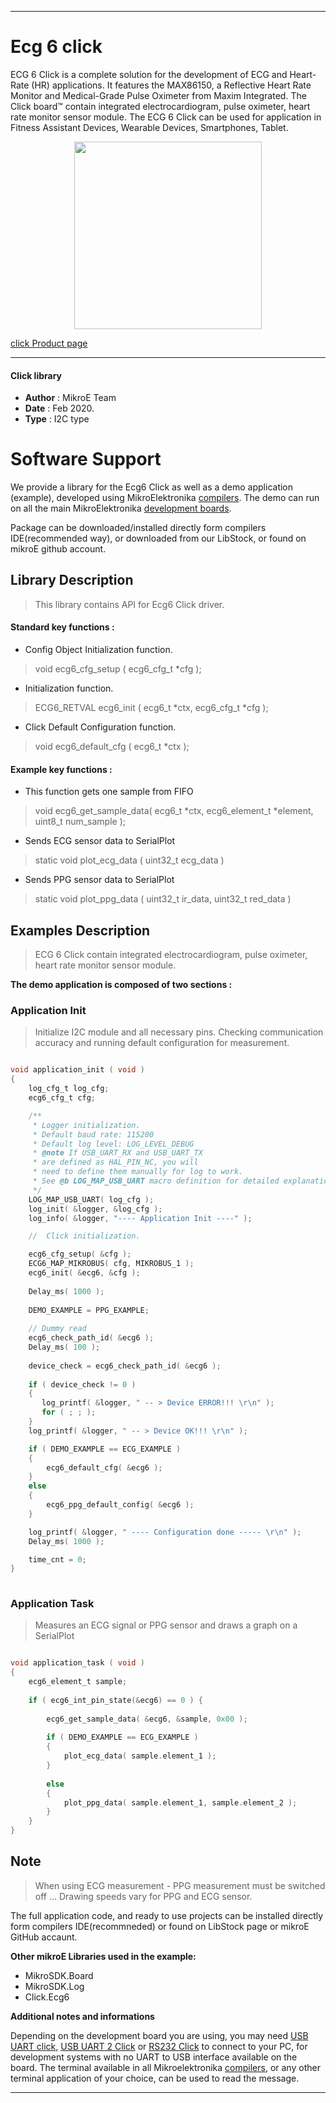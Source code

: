
---
# Ecg 6 click

ECG 6 Click is a complete solution for the development of ECG and Heart-Rate (HR) applications. It features the MAX86150, a Reflective Heart Rate Monitor and Medical-Grade Pulse Oximeter from Maxim Integrated. The Click board™ contain integrated electrocardiogram, pulse oximeter, heart rate monitor sensor module. The ECG 6 Click can be used for application in Fitness Assistant Devices, Wearable Devices, Smartphones, Tablet.

<p align="center">
  <img src="https://download.mikroe.com/images/click_for_ide/ecg3_click.png" height=300px>
</p>

[click Product page](https://www.mikroe.com/ecg-6-click)

---


#### Click library 

- **Author**        : MikroE Team
- **Date**          : Feb 2020.
- **Type**          : I2C type


# Software Support

We provide a library for the Ecg6 Click 
as well as a demo application (example), developed using MikroElektronika 
[compilers](https://shop.mikroe.com/compilers). 
The demo can run on all the main MikroElektronika [development boards](https://shop.mikroe.com/development-boards).

Package can be downloaded/installed directly form compilers IDE(recommended way), or downloaded from our LibStock, or found on mikroE github account. 

## Library Description

> This library contains API for Ecg6 Click driver.

#### Standard key functions :

- Config Object Initialization function.
> void ecg6_cfg_setup ( ecg6_cfg_t *cfg ); 
 
- Initialization function.
> ECG6_RETVAL ecg6_init ( ecg6_t *ctx, ecg6_cfg_t *cfg );

- Click Default Configuration function.
> void ecg6_default_cfg ( ecg6_t *ctx );


#### Example key functions :

- This function gets one sample from FIFO
> void ecg6_get_sample_data( ecg6_t *ctx, ecg6_element_t *element, uint8_t num_sample );
 
- Sends ECG sensor data to SerialPlot
> static void plot_ecg_data ( uint32_t ecg_data )

- Sends PPG sensor data to SerialPlot
> static void plot_ppg_data ( uint32_t ir_data, uint32_t red_data )

## Examples Description

> ECG 6 Click contain integrated electrocardiogram, pulse oximeter, 
> heart rate monitor sensor module.

**The demo application is composed of two sections :**

### Application Init 

> Initialize I2C module and all necessary pins. Checking communication accuracy
> and running default configuration for measurement.

```c

void application_init ( void )
{
    log_cfg_t log_cfg;
    ecg6_cfg_t cfg;

    /** 
     * Logger initialization.
     * Default baud rate: 115200
     * Default log level: LOG_LEVEL_DEBUG
     * @note If USB_UART_RX and USB_UART_TX 
     * are defined as HAL_PIN_NC, you will 
     * need to define them manually for log to work. 
     * See @b LOG_MAP_USB_UART macro definition for detailed explanation.
     */
    LOG_MAP_USB_UART( log_cfg );
    log_init( &logger, &log_cfg );
    log_info( &logger, "---- Application Init ----" );

    //  Click initialization.

    ecg6_cfg_setup( &cfg );
    ECG6_MAP_MIKROBUS( cfg, MIKROBUS_1 );
    ecg6_init( &ecg6, &cfg );
    
    Delay_ms( 1000 );
    
    DEMO_EXAMPLE = PPG_EXAMPLE;
   
    // Dummy read
    ecg6_check_path_id( &ecg6 );
    Delay_ms( 100 );
    
    device_check = ecg6_check_path_id( &ecg6 );
    
    if ( device_check != 0 )
    {
       log_printf( &logger, " -- > Device ERROR!!! \r\n" );
       for ( ; ; );
    }
    log_printf( &logger, " -- > Device OK!!! \r\n" );

    if ( DEMO_EXAMPLE == ECG_EXAMPLE )
    {
        ecg6_default_cfg( &ecg6 );
    }
    else
    {
        ecg6_ppg_default_config( &ecg6 );
    }

    log_printf( &logger, " ---- Configuration done ----- \r\n" );
    Delay_ms( 1000 );

    time_cnt = 0;
}
  
```

### Application Task

> Measures an ECG signal or PPG sensor and draws a graph on a SerialPlot

```c

void application_task ( void )
{
    ecg6_element_t sample;
    
    if ( ecg6_int_pin_state(&ecg6) == 0 ) {
        
        ecg6_get_sample_data( &ecg6, &sample, 0x00 );
    
        if ( DEMO_EXAMPLE == ECG_EXAMPLE )
        {
            plot_ecg_data( sample.element_1 );
        }
        
        else
        {
            plot_ppg_data( sample.element_1, sample.element_2 );
        }
    }
}  

```

## Note

> When using ECG measurement - PPG measurement must be switched off ...
> Drawing speeds vary for PPG and ECG sensor.

The full application code, and ready to use projects can be  installed directly form compilers IDE(recommneded) or found on LibStock page or mikroE GitHub accaunt.

**Other mikroE Libraries used in the example:** 

- MikroSDK.Board
- MikroSDK.Log
- Click.Ecg6

**Additional notes and informations**

Depending on the development board you are using, you may need 
[USB UART click](https://shop.mikroe.com/usb-uart-click), 
[USB UART 2 Click](https://shop.mikroe.com/usb-uart-2-click) or 
[RS232 Click](https://shop.mikroe.com/rs232-click) to connect to your PC, for 
development systems with no UART to USB interface available on the board. The 
terminal available in all Mikroelektronika 
[compilers](https://shop.mikroe.com/compilers), or any other terminal application 
of your choice, can be used to read the message.



---
